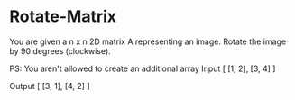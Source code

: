 # Rotate-Matrix
You are given a n x n 2D matrix A representing an image.
Rotate the image by 90 degrees (clockwise).

PS: You aren't allowed to create an additional array
Input
[
    [1, 2],
    [3, 4]
 ]

Output
[
    [3, 1],
    [4, 2]
 ]
